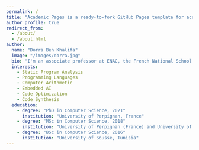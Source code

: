 ```yaml
---
permalink: /
title: "Academic Pages is a ready-to-fork GitHub Pages template for academic personal websites"
author_profile: true
redirect_from: 
  - /about/
  - /about.html
author:
  name: "Dorra Ben Khalifa"
  image: "/images/dorra.jpg"
  bio: "I'm an associate professor at ENAC, the French National School of Civil Aviation and a member of the Interactive Informatics Team of ENAC Research Lab. Before joining ENAC, I completed a postdoctoral fellowship at Perpignan University, where I continued my research on fixed-point code synthesis for neural networks. I defended my thesis Fast and Efficient Bit-level Precision Tuning in 2021 under the supervision of Matthieu Martel and Assalé Adjé."
  interests:
    - Static Program Analysis
    - Programming Languages
    - Computer Arithmetic
    - Embedded AI
    - Code Optimization
    - Code Synthesis
  education:
    - degree: "PhD in Computer Science, 2021"
      institution: "University of Perpignan, France"
    - degree: "MSc in Computer Science, 2018"
      institution: "University of Perpignan (France) and University of Sousse (Tunisia)"
    - degree: "BSc in Computer Science, 2016"
      institution: "University of Sousse, Tunisia"
---
```

